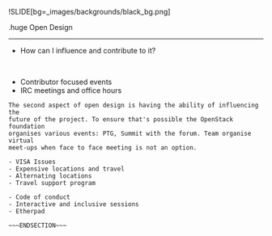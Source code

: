 !SLIDE[bg=_images/backgrounds/black_bg.png]

.huge <span class="white">Open</span> <span class="teal">Design</span>
<hr>
<span class="white">

* How can I influence and contribute to it?

<br/>

* Contributor focused events
* IRC meetings and office hours
</span>

~~~SECTION:notes~~~
The second aspect of open design is having the ability of influencing the
future of the project. To ensure that's possible the OpenStack foundation
organises various events: PTG, Summit with the forum. Team organise virtual
meet-ups when face to face meeting is not an option.

- VISA Issues
- Expensive locations and travel
- Alternating locations
- Travel support program

- Code of conduct
- Interactive and inclusive sessions
- Etherpad

~~~ENDSECTION~~~
